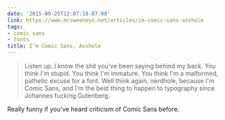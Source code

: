 ```yaml
---
date: '2015-09-25T12:07:18-07:00'
link: https://www.mcsweeneys.net/articles/im-comic-sans-asshole
tags:
- comic sans
- fonts
title: I'm Comic Sans, Asshole
---
```


>Listen up. I know the shit you've been saying behind my back. You think I'm stupid. You think I'm immature. You think I'm a malformed, pathetic excuse for a font. Well think again, nerdhole, because I'm Comic Sans, and I'm the best thing to happen to typography since Johannes fucking Gutenberg.

Really funny if you've heard criticism of Comic Sans before.
